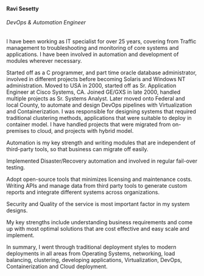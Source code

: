 #### Ravi Sesetty
###### DevOps & Automation Engineer


I have been working as IT specialist for over 25 years, covering from Traffic management to troubleshooting and monitoring of core systems and applications. I have been involved in automation and development of modules wherever necessary.

Started off as a C programmer, and part time oracle database administrator, involved in different projects before becoming Solaris and Windows NT administration. Moved to USA in 2000, started off as Sr. Application Engineer at Cisco Systems, CA. Joined GE/GXS in late 2000, handled multiple projects as Sr. Systems Analyst. Later moved onto Federal and local County, to automate and design DevOps pipelines with Virtualization and Containerization. I was responsible for designing systems that required traditional clustering methods, applications that were suitable to deploy in container model. I have handled projects that were migrated from on-premises to cloud, and projects with hybrid model.

Automation is my key strength and writing modules that are independent of third-party tools, so that business can migrate off easily. 

Implemented Disaster/Recovery automation and involved in regular fail-over testing.

Adopt open-source tools that minimizes licensing and maintenance costs. Writing APIs and manage data from third party tools to generate custom reports and integrate different systems across organizations. 

Security and Quality of the service is most important factor in my system designs.  

My key strengths include understanding business requirements and come up with most optimal solutions that are cost effective and easy scale and implement. 

In summary, I went through traditional deployment styles to modern deployments in all areas from Operating Systems, networking, load balancing, clustering, developing applications, Virtualization, DevOps, Containerization and Cloud deployment.

